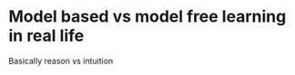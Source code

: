 # Model based vs model free learning in real life
Basically reason vs intuition 
<!-- #p1 -->

<!-- {BearID:3C44E131-FACC-4E98-AAEF-09FD29B85F52-40867-000007A8A5C2B6DC} -->
